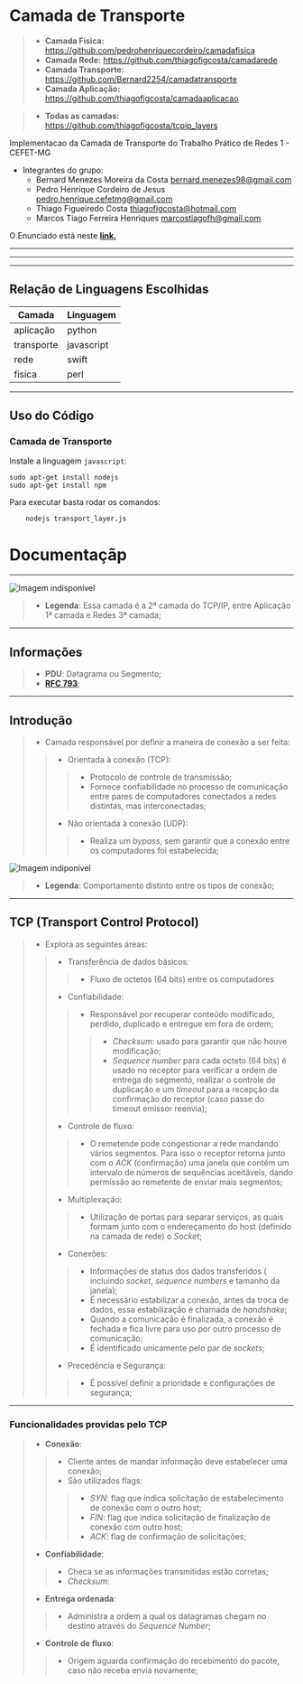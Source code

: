 # Camada de Transporte 

>- **Camada Fisica:** https://github.com/pedrohenriquecordeiro/camadafisica
>- **Camada Rede:** https://github.com/thiagofigcosta/camadarede
>- **Camada Transporte:** https://github.com/Bernard2254/camadatransporte
>- **Camada Aplicação:** https://github.com/thiagofigcosta/camadaaplicacao

>- **Todas as camadas:** https://github.com/thiagofigcosta/tcpip_layers

Implementacao da Camada de Transporte  do Trabalho Prático de Redes 1 - CEFET-MG

  - Integrantes do grupo:
    + Bernard Menezes Moreira da Costa bernard.menezes98@gmail.com
    + Pedro Henrique Cordeiro de Jesus pedro.henrique.cefetmg@gmail.com
    + Thiago Figueiredo Costa thiagofigcosta@hotmail.com
    + Marcos Tiago Ferreira Henriques marcostiagofh@gmail.com

O Enunciado está neste __[link.](https://docs.google.com/document/d/1O3cNM0T6gFNz9PeMYcnzbmBzEe8J7k34DaefJDSsv4A/edit)__

___

---

***

## Relação de Linguagens Escolhidas 

| Camada        | Linguagem   |
| ------------- | ----------- |
| aplicação     | python      |
| transporte    | javascript  |
| rede          | swift       |
| fisica        | perl        |
___


## Uso do Código

### Camada de Transporte
Instale a linguagem `javascript`:

    sudo apt-get install nodejs 
    sudo apt-get install npm


Para executar basta rodar os comandos:
```
	nodejs transport_layer.js
```


# Documentaçãp

---

![Imagem indisponível][generic_diagram]
>- **Legenda**: Essa camada é a 2ª camada do TCP/IP, entre Aplicação 1ª camada e Redes 3ª camada;

---

## Informações
>- **PDU**: Datagrama ou Segmento;
>- [**RFC 793**](https://tools.ietf.org/html/rfc793);

---

## Introdução
>- Camada responsável por definir a maneira de conexão a ser feita:
>>- Orientada à conexão (TCP): 
>>>- Protocolo de controle de transmissão;
>>>- Fornece confiabilidade no processo de comunicação entre pares de computadores conectados a redes distintas, mas interconectadas;
>>- Não orientada à conexão (UDP):
>>>- Realiza um *bypass*, sem garantir que a conexão entre os computadores foi estabelecida;

![Imagem indiponível][introduction_tcp_udp]
>- **Legenda**: Comportamento distinto entre os tipos de conexão;

---

## TCP (Transport Control Protocol)
>- Explora as seguintes áreas:
>>- Transferência de dados básicos:
>>>- Fluxo de octetos (64 bits) entre os computadores
>>- Confiabilidade:
>>>- Responsável por recuperar conteúdo modificado, perdido, duplicado e entregue em fora de ordem;
>>>>- *Checksum*: usado para garantir que não houve modificação;
>>>>- *Sequence number* para cada octeto (64 bits) é usado no receptor para verificar a ordem de entrega do segmento, realizar o controle de duplicação e um *timeout* para a recepção da confirmação do receptor (caso passe do timeout emissor reenvia);  
>>- Controle de fluxo:
>>>- O remetende pode congestionar a rede mandando vários segmentos. Para isso o receptor retorna junto com o *ACK* (confirmação) uma janela que contém um intervalo de números de sequências aceitáveis, dando permissão ao remetente de enviar mais segmentos; 
>>- Multiplexação:
>>>- Utilização de portas para separar serviços, as quais formam junto com o endereçamento do host (definido na camada de rede) o *Socket*;
>>- Conexões:
>>>- Informações de status dos dados transferidos ( incluindo *socket*, *sequence numbers* e tamanho da janela);
>>>- É necessário estabilizar a conexão, antes da troca de dados, essa estabilização é chamada de *handshake*;
>>>- Quando a comunicação é finalizada, a conexão é fechada e fica livre para uso por outro processo de comunicação;
>>>- É identificado unicamente pelo par de *sockets*;
>>- Precedência e Segurança:
>>>- É possível definir a prioridade e configurações de segurança;

---

### Funcionalidades providas pelo TCP
>- **Conexão**:
>>- Cliente antes de mandar informação deve estabelecer uma conexão;
>>- São utilizados flags:
>>>- *SYN*: flag que indica solicitação de estabelecimento de conexão com o outro host;
>>>- *FIN*: flag que indica solicitação de finalização de conexão com outro host;
>>>- *ACK*: flag de confirmação de solicitações;
>- **Confiabilidade**:
>>- Checa se as informações transmitidas estão corretas;
>>- *Checksum*:
>- **Entrega ordenada**:
>>- Administra a ordem a qual os datagramas chegam no destino através do *Sequence Number*;
>- **Controle de fluxo**:
>>- Origem aguarda confirmação do recebimento do pacote, caso não receba envia novamente;


[generic_diagram]: https://image.slidesharecdn.com/ethernetvietnguyen-150404074840-conversion-gate01/95/ethernet-networking-presentation-14-638.jpg?cb=1428151802 "Diagrama Genérico - Camada de Transporte é a camada representada pelo TCP/UDP"
[introduction_tcp_udp]: http://1.bp.blogspot.com/-t30dpfdTKcw/T60838mE-zI/AAAAAAAAAAM/VZSxwm0F3gc/s1600/tcp-versus-udp.jpg "Ilustração do comportamento dos tipos de conexão"
